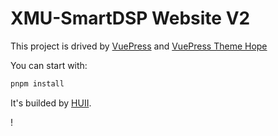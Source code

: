 # XMU-SmartDSP Website V2

This project is drived by [VuePress](https://v2.vuepress.vuejs.org/zh/) and [VuePress Theme Hope](https://theme-hope.vuejs.press/)

You can start with:

```sh
pnpm install
```

It's builded by [HUII](https://github.com/huiiz).

!
